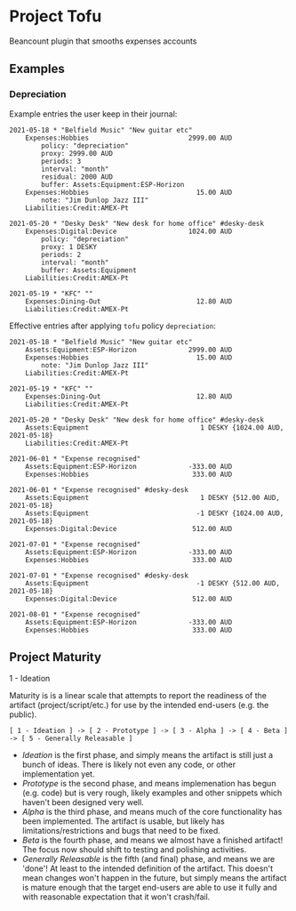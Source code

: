 # Project Tofu

Beancount plugin that smooths expenses accounts

## Examples

### Depreciation

Example entries the user keep in their journal:

```beancount
2021-05-18 * "Belfield Music" "New guitar etc"
    Expenses:Hobbies                         2999.00 AUD
        policy: "depreciation"
        proxy: 2999.00 AUD
        periods: 3
        interval: "month"
        residual: 2000 AUD
        buffer: Assets:Equipment:ESP-Horizon
    Expenses:Hobbies                           15.00 AUD
        note: "Jim Dunlop Jazz III"
    Liabilities:Credit:AMEX-Pt

2021-05-20 * "Desky Desk" "New desk for home office" #desky-desk
    Expenses:Digital:Device                  1024.00 AUD
        policy: "depreciation"
        proxy: 1 DESKY
        periods: 2
        interval: "month"
        buffer: Assets:Equipment
    Liabilities:Credit:AMEX-Pt

2021-05-19 * "KFC" ""
    Expenses:Dining-Out                        12.80 AUD
    Liabilities:Credit:AMEX-Pt
```

Effective entries after applying `tofu` policy `depreciation`:

```beancount
2021-05-18 * "Belfield Music" "New guitar etc"
    Assets:Equipment:ESP-Horizon             2999.00 AUD
    Expenses:Hobbies                           15.00 AUD
        note: "Jim Dunlop Jazz III"
    Liabilities:Credit:AMEX-Pt

2021-05-19 * "KFC" ""
    Expenses:Dining-Out                        12.80 AUD
    Liabilities:Credit:AMEX-Pt

2021-05-20 * "Desky Desk" "New desk for home office" #desky-desk
    Assets:Equipment                            1 DESKY {1024.00 AUD, 2021-05-18}
    Liabilities:Credit:AMEX-Pt

2021-06-01 * "Expense recognised"
    Assets:Equipment:ESP-Horizon             -333.00 AUD
    Expenses:Hobbies                          333.00 AUD

2021-06-01 * "Expense recognised" #desky-desk
    Assets:Equipment                            1 DESKY {512.00 AUD, 2021-05-18}
    Assets:Equipment                           -1 DESKY {1024.00 AUD, 2021-05-18}
    Expenses:Digital:Device                   512.00 AUD

2021-07-01 * "Expense recognised"
    Assets:Equipment:ESP-Horizon             -333.00 AUD
    Expenses:Hobbies                          333.00 AUD

2021-07-01 * "Expense recognised" #desky-desk
    Assets:Equipment                           -1 DESKY {512.00 AUD, 2021-05-18}
    Expenses:Digital:Device                   512.00 AUD

2021-08-01 * "Expense recognised"
    Assets:Equipment:ESP-Horizon             -333.00 AUD
    Expenses:Hobbies                          333.00 AUD
```

## Project Maturity

1 - Ideation

Maturity is is a linear scale that attempts to report the readiness of the
artifact (project/script/etc.) for use by the intended end-users (e.g. the
public).

```
[ 1 - Ideation ] -> [ 2 - Prototype ] -> [ 3 - Alpha ] -> [ 4 - Beta ] -> [ 5 - Generally Releasable ]
```

- *Ideation* is the first phase, and simply means the artifact is still just a
  bunch of ideas. There is likely not even any code, or other implementation
yet.
- *Prototype* is the second phase, and means implemenation has begun (e.g.
  code) but is very rough, likely examples and other snippets which haven't
been designed very well.
- *Alpha* is the third phase, and means much of the core functionality has been
  implemented. The artifact is usable, but likely has limitations/restrictions
and bugs that need to be fixed.
- *Beta* is the fourth phase, and means we almost have a finished artifact! The
  focus now should shift to testing and polishing activities.
- *Generally Releasable* is the fifth (and final) phase, and means we are
  'done'! At least to the intended definition of the artifact. This doesn't
mean changes won't happen in the future, but simply means the artifact is
mature enough that the target end-users are able to use it fully and with
reasonable expectation that it won't crash/fail.

